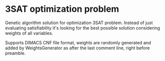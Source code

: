 # 3SAT optimization problem

Genetic algorithm solution for optimization 3SAT problem. Instead of just evaluating satisfiability it's looking for the best possible solution considering weights of all variables.

Supports DIMACS CNF file format, weights are randomly generated and added by WeightsGenerator as after the last comment line, right before preamble.